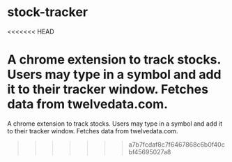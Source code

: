 # stock-tracker

<<<<<<< HEAD

# A chrome extension to track stocks. Users may type in a symbol and add it to their tracker window. Fetches data from twelvedata.com.

A chrome extension to track stocks. Users may type in a symbol and add it to their tracker window. Fetches data from twelvedata.com.

> > > > > > > a7b7fcdaf8c7f6467868c6b0f40cbf45695027a8
